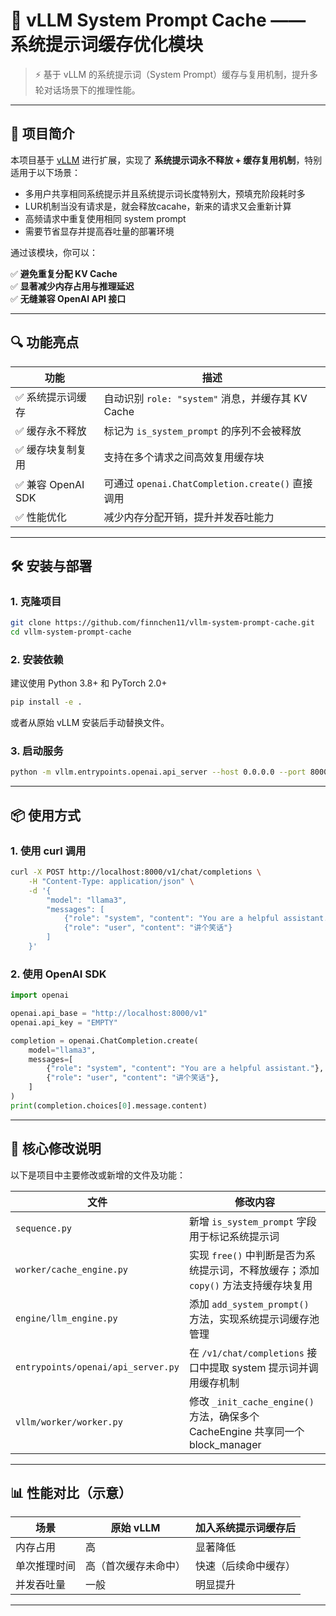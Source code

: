 # 🧠 vLLM System Prompt Cache —— 系统提示词缓存优化模块

> ⚡ 基于 vLLM 的系统提示词（System Prompt）缓存与复用机制，提升多轮对话场景下的推理性能。

---

## 📌 项目简介

本项目基于 [vLLM](https://github.com/vllm-project/vLLM) 进行扩展，实现了 **系统提示词永不释放 + 缓存复用机制**，特别适用于以下场景：

- 多用户共享相同系统提示并且系统提示词长度特别大，预填充阶段耗时多
- LUR机制当没有请求是，就会释放cacahe，新来的请求又会重新计算
- 高频请求中重复使用相同 system prompt
- 需要节省显存并提高吞吐量的部署环境

通过该模块，你可以：

✅ **避免重复分配 KV Cache**  
✅ **显著减少内存占用与推理延迟**  
✅ **无缝兼容 OpenAI API 接口**

---

## 🔍 功能亮点

| 功能 | 描述 |
|------|------|
| ✅ 系统提示词缓存 | 自动识别 `role: "system"` 消息，并缓存其 KV Cache |
| ✅ 缓存永不释放 | 标记为 `is_system_prompt` 的序列不会被释放 |
| ✅ 缓存块复制复用 | 支持在多个请求之间高效复用缓存块 |
| ✅ 兼容 OpenAI SDK | 可通过 `openai.ChatCompletion.create()` 直接调用 |
| ✅ 性能优化 | 减少内存分配开销，提升并发吞吐能力 |

---

## 🛠️ 安装与部署

### 1. 克隆项目

```bash
git clone https://github.com/finnchen11/vllm-system-prompt-cache.git
cd vllm-system-prompt-cache
```

### 2. 安装依赖

建议使用 Python 3.8+ 和 PyTorch 2.0+

```bash
pip install -e .
```

或者从原始 vLLM 安装后手动替换文件。

### 3. 启动服务

```bash
python -m vllm.entrypoints.openai.api_server --host 0.0.0.0 --port 8000 --model your_model_name
```

---

## 📦 使用方式

### 1. 使用 curl 调用

```bash
curl -X POST http://localhost:8000/v1/chat/completions \
    -H "Content-Type: application/json" \
    -d '{
        "model": "llama3",
        "messages": [
            {"role": "system", "content": "You are a helpful assistant."},
            {"role": "user", "content": "讲个笑话"}
        ]
    }'
```

### 2. 使用 OpenAI SDK

```python
import openai

openai.api_base = "http://localhost:8000/v1"
openai.api_key = "EMPTY"

completion = openai.ChatCompletion.create(
    model="llama3",
    messages=[
        {"role": "system", "content": "You are a helpful assistant."},
        {"role": "user", "content": "讲个笑话"},
    ]
)
print(completion.choices[0].message.content)
```

---

## 🧩 核心修改说明

以下是项目中主要修改或新增的文件及功能：

| 文件 | 修改内容 |
|------|----------|
| `sequence.py` | 新增 `is_system_prompt` 字段用于标记系统提示词 |
| `worker/cache_engine.py` | 实现 `free()` 中判断是否为系统提示词，不释放缓存；添加 `copy()` 方法支持缓存块复用 |
| `engine/llm_engine.py` | 添加 `add_system_prompt()` 方法，实现系统提示词缓存池管理 |
| `entrypoints/openai/api_server.py` | 在 `/v1/chat/completions` 接口中提取 system 提示词并调用缓存机制 |
| `vllm/worker/worker.py` | 修改 `_init_cache_engine()` 方法，确保多个 CacheEngine 共享同一个 block_manager |

---

## 📊 性能对比（示意）

| 场景 | 原始 vLLM | 加入系统提示词缓存后 |
|------|------------|---------------------|
| 内存占用 | 高 | 显著降低 |
| 单次推理时间 | 高（首次缓存未命中） | 快速（后续命中缓存） |
| 并发吞吐量 | 一般 | 明显提升 |

---
